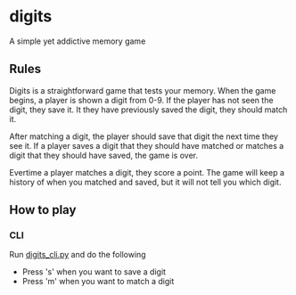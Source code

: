 # digits

A simple yet addictive memory game

## Rules

Digits is a straightforward game that tests your memory. When the game begins,
a player is shown a digit from 0-9. If the player has not seen the digit, they
save it. It they have previously saved the digit, they should match it.

After matching a digit, the player should save that digit the next time
they see it. If a player saves a digit that they should have matched or matches
a digit that they should have saved, the game is over.

Evertime a player matches a digit, they score a point. The game will keep a history
of when you matched and saved, but it will not tell you which digit.

## How to play

### CLI

Run [digits_cli.py](/digits_cli.py) and do the following

- Press 's' when you want to save a digit
- Press 'm' when you want to match a digit
